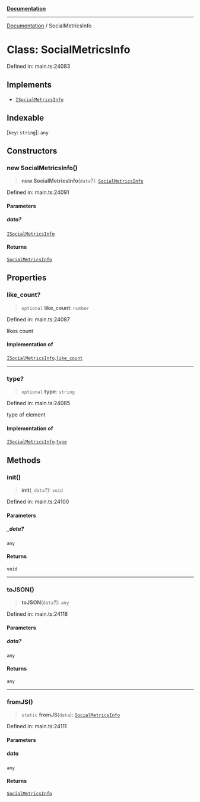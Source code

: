 [**Documentation**](../README.md)

***

[Documentation](../README.md) / SocialMetricsInfo

# Class: SocialMetricsInfo

Defined in: main.ts:24083

## Implements

- [`ISocialMetricsInfo`](../interfaces/ISocialMetricsInfo.md)

## Indexable

\[`key`: `string`\]: `any`

## Constructors

### new SocialMetricsInfo()

> **new SocialMetricsInfo**(`data`?): [`SocialMetricsInfo`](SocialMetricsInfo.md)

Defined in: main.ts:24091

#### Parameters

##### data?

[`ISocialMetricsInfo`](../interfaces/ISocialMetricsInfo.md)

#### Returns

[`SocialMetricsInfo`](SocialMetricsInfo.md)

## Properties

### like\_count?

> `optional` **like\_count**: `number`

Defined in: main.ts:24087

likes count

#### Implementation of

[`ISocialMetricsInfo`](../interfaces/ISocialMetricsInfo.md).[`like_count`](../interfaces/ISocialMetricsInfo.md#like_count)

***

### type?

> `optional` **type**: `string`

Defined in: main.ts:24085

type of element

#### Implementation of

[`ISocialMetricsInfo`](../interfaces/ISocialMetricsInfo.md).[`type`](../interfaces/ISocialMetricsInfo.md#type)

## Methods

### init()

> **init**(`_data`?): `void`

Defined in: main.ts:24100

#### Parameters

##### \_data?

`any`

#### Returns

`void`

***

### toJSON()

> **toJSON**(`data`?): `any`

Defined in: main.ts:24118

#### Parameters

##### data?

`any`

#### Returns

`any`

***

### fromJS()

> `static` **fromJS**(`data`): [`SocialMetricsInfo`](SocialMetricsInfo.md)

Defined in: main.ts:24111

#### Parameters

##### data

`any`

#### Returns

[`SocialMetricsInfo`](SocialMetricsInfo.md)
